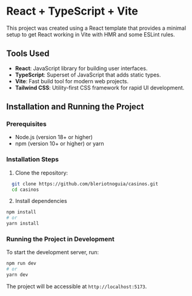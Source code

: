 # React + TypeScript + Vite

This project was created using a React template that provides a minimal setup to get React working in Vite with HMR and some ESLint rules.

## Tools Used

- **React**: JavaScript library for building user interfaces.
- **TypeScript**: Superset of JavaScript that adds static types.
- **Vite**: Fast build tool for modern web projects.
- **Tailwind CSS**: Utility-first CSS framework for rapid UI development.

## Installation and Running the Project

### Prerequisites

- Node.js (version 18+ or higher)
- npm (version 10+ or higher) or yarn

### Installation Steps

1. Clone the repository:

```sh
  git clone https://github.com/bleriotnoguia/casinos.git
  cd casinos
```

2. Install dependencies

```sh
npm install
# or
yarn install
```

### Running the Project in Development

To start the development server, run:

```sh
npm run dev
# or
yarn dev
```

The project will be accessible at `http://localhost:5173`.
